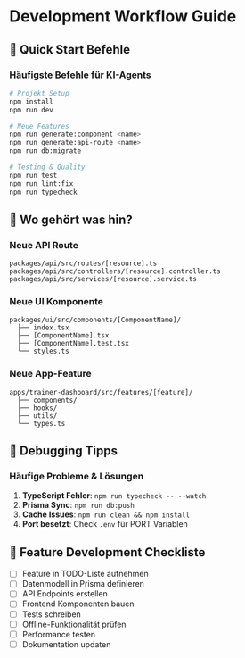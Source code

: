 # Development Workflow Guide

## 🚀 Quick Start Befehle

### Häufigste Befehle für KI-Agents
```bash
# Projekt Setup
npm install
npm run dev

# Neue Features
npm run generate:component <name>
npm run generate:api-route <name>
npm run db:migrate

# Testing & Quality
npm run test
npm run lint:fix
npm run typecheck
```

## 📁 Wo gehört was hin?

### Neue API Route
```
packages/api/src/routes/[resource].ts
packages/api/src/controllers/[resource].controller.ts
packages/api/src/services/[resource].service.ts
```

### Neue UI Komponente
```
packages/ui/src/components/[ComponentName]/
  ├── index.tsx
  ├── [ComponentName].tsx
  ├── [ComponentName].test.tsx
  └── styles.ts
```

### Neue App-Feature
```
apps/trainer-dashboard/src/features/[feature]/
  ├── components/
  ├── hooks/
  ├── utils/
  └── types.ts
```

## 🔧 Debugging Tipps

### Häufige Probleme & Lösungen
1. **TypeScript Fehler**: `npm run typecheck -- --watch`
2. **Prisma Sync**: `npm run db:push`
3. **Cache Issues**: `npm run clean && npm install`
4. **Port besetzt**: Check `.env` für PORT Variablen

## 🎯 Feature Development Checkliste

- [ ] Feature in TODO-Liste aufnehmen
- [ ] Datenmodell in Prisma definieren
- [ ] API Endpoints erstellen
- [ ] Frontend Komponenten bauen
- [ ] Tests schreiben
- [ ] Offline-Funktionalität prüfen
- [ ] Performance testen
- [ ] Dokumentation updaten